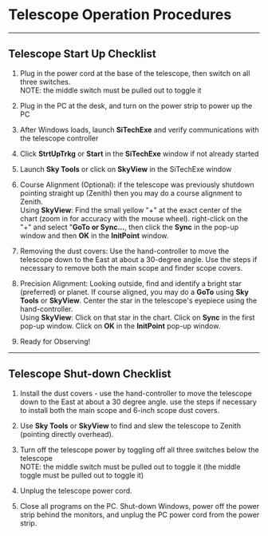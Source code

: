 # Telescope Operation Procedures

---

## Telescope Start Up Checklist

1.  Plug in the power cord at the base of the telescope, then switch on all three switches.  
    NOTE: the middle switch must be pulled out to toggle it

1.  Plug in the PC at the desk, and turn on the power strip to power up the PC

1.  After Windows loads, launch **SiTechExe** and verify communications with the telescope controller

1.  Click **StrtUpTrkg** or **Start** in the **SiTechExe** window if not already started

1.  Launch **Sky Tools** or click on **SkyView** in the SiTechExe window

1.  Course Alignment (Optional): if the telescope was previously shutdown pointing straight up (Zenith) then you may do a course alignment to Zenith.  
    Using **SkyView**: Find the small yellow "+" at the exact center of the chart (zoom in for accuracy with the mouse wheel).  right-click on the "+" and select "**GoTo or Sync...**, then click the **Sync** in the pop-up window and then **OK** in the **InitPoint** window.

1.  Removing the dust covers: Use the hand-controller to move the telescope down to the East at about a 30-degree angle.  Use the steps if necessary to remove both the main scope and finder scope covers.

1.  Precision Alignment:  Looking outside, find and identify a bright star (preferred) or planet.  If course aligned, you may do a **GoTo** using **Sky Tools** or **SkyView**.  Center the star in the telescope's eyepiece using the hand-controller.  
    Using **SkyView**: Click on that star in the chart. Click on **Sync** in the first pop-up window.  Click on **OK** in the **InitPoint** pop-up window.

1.  Ready for Observing!

---

## Telescope Shut-down Checklist

1.  Install the dust covers - use the hand-controller to move the telescope down to the East at about a 30 degree angle.  use the steps if necessary to install both the main scope and 6-inch scope dust covers.

2.  Use **Sky Tools** or **SkyView** to find and slew the telescope to Zenith (pointing directly overhead).

3.  Turn off the telescope power by toggling off all three switches below the telescope  
    NOTE: the middle switch must be pulled out to toggle it (the middle toggle must be pulled out to toggle it)

4.  Unplug the telescope power cord.

5.  Close all programs on the PC.  Shut-down Windows, power off the power strip behind the monitors, and unplug the PC power cord from the power strip.

